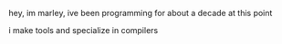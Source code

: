 hey, im marley, ive been programming for about a decade at this point

i make tools and specialize in compilers
